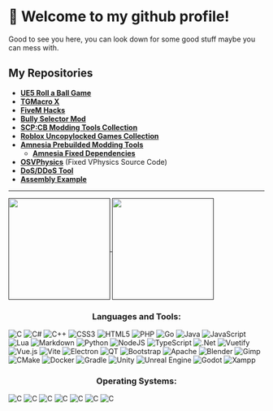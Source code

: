 # 👋 Welcome to my github profile!
Good to see you here, you can look down for some good stuff maybe you can mess with. 

## My Repositories
  +  **[UE5 Roll a Ball Game](https://github.com/Stathor/ue5-roll-a-ball-game)**
  + **[TGMacro X](https://github.com/WH0LEWHALE/TGMacro-X/)**
  + **[FiveM Hacks](https://github.com/WH0LEWHALE/fivem-hacks)**
  + **[Bully Selector Mod](https://github.com/Stathor/bully-selector-mod)**
  + **[SCP:CB Modding Tools Collection](https://github.com/WH0LEWHALE/scp-mt-collection)**
  + **[Roblox Uncopylocked Games Collection](https://github.com/WH0LEWHALE/roblox-uncopylocked-games)**
  + **[Amnesia Prebuilded Modding Tools](https://github.com/WH0LEWHALE/amnesia-tdd-modding-tools)**
     + **[Amnesia Fixed Dependencies](https://github.com/WH0LEWHALE/amnesia-tdd-amfp-dependencies)**
  + **[OSVPhysics](https://github.com/WH0LEWHALE/osvphysics)** (Fixed VPhysics Source Code)
  + **[DoS/DDoS Tool](https://github.com/Stathor/ddos-tool)**
  + **[Assembly Example](https://github.com/WH0LEWHALE/assembly-example)**


---
<a href="">
  <img height=200 align="center" src="https://github-readme-stats.vercel.app/api?username=WH0LEWHALE&theme=github_dark_dimmed&show=discussions_answered,prs_merged&card_width=550" />
</a>
<a href="">
  <img height=200 align="center" src="https://github-readme-stats.vercel.app/api/top-langs?username=WH0LEWHALE&layout=compact&langs_count=8&card_width=373&theme=github_dark_dimmed" />
</a>

<h3 align="center">Languages and Tools:</h3>

![C](https://img.shields.io/badge/c-%2300599C.svg?style=for-the-badge&logo=c&logoColor=white) ![C#](https://img.shields.io/badge/c%23-%23239120.svg?style=for-the-badge&logo=csharp&logoColor=white) ![C++](https://img.shields.io/badge/c++-%2300599C.svg?style=for-the-badge&logo=c%2B%2B&logoColor=white) ![CSS3](https://img.shields.io/badge/css3-%231572B6.svg?style=for-the-badge&logo=css3&logoColor=white) ![HTML5](https://img.shields.io/badge/html5-%23E34F26.svg?style=for-the-badge&logo=html5&logoColor=white) ![PHP](https://img.shields.io/badge/php-%23777BB4.svg?style=for-the-badge&logo=php&logoColor=white) ![Go](https://img.shields.io/badge/go-%2300ADD8.svg?style=for-the-badge&logo=go&logoColor=white) ![Java](https://img.shields.io/badge/java-%23ED8B00.svg?style=for-the-badge&logo=openjdk&logoColor=white) ![JavaScript](https://img.shields.io/badge/javascript-%23323330.svg?style=for-the-badge&logo=javascript&logoColor=%23F7DF1E) ![Lua](https://img.shields.io/badge/lua-%232C2D72.svg?style=for-the-badge&logo=lua&logoColor=white) ![Markdown](https://img.shields.io/badge/markdown-%23000000.svg?style=for-the-badge&logo=markdown&logoColor=white) ![Python](https://img.shields.io/badge/python-3670A0?style=for-the-badge&logo=python&logoColor=ffdd54) ![NodeJS](https://img.shields.io/badge/Node%20js-339933?style=for-the-badge&logo=nodedotjs&logoColor=white) ![TypeScript](https://img.shields.io/badge/typescript-%23007ACC.svg?style=for-the-badge&logo=typescript&logoColor=white) ![.Net](https://img.shields.io/badge/.NET-5C2D91?style=for-the-badge&logo=.net&logoColor=white) ![Vuetify](https://img.shields.io/badge/Vuetify-1867C0?style=for-the-badge&logo=vuetify&logoColor=AEDDFF) ![Vue.js](https://img.shields.io/badge/vue.js-%2335495e.svg?style=for-the-badge&logo=vuedotjs&logoColor=%234FC08D) ![Vite](https://img.shields.io/badge/vite-%23646CFF.svg?style=for-the-badge&logo=vite&logoColor=white) ![Electron](https://img.shields.io/badge/Electron-2B2E3A?style=for-the-badge&logo=electron&logoColor=9FEAF9
) ![QT](https://img.shields.io/badge/Qt-41CD52?style=for-the-badge&logo=qt&logoColor=white) ![Bootstrap](https://img.shields.io/badge/bootstrap-%238511FA.svg?style=for-the-badge&logo=bootstrap&logoColor=white) ![Apache](https://img.shields.io/badge/apache-%23D42029.svg?style=for-the-badge&logo=apache&logoColor=white) ![Blender](https://img.shields.io/badge/blender-%23F5792A.svg?style=for-the-badge&logo=blender&logoColor=white) ![Gimp](https://img.shields.io/badge/Gimp-657D8B?style=for-the-badge&logo=gimp&logoColor=FFFFFF) ![CMake](https://img.shields.io/badge/CMake-%23008FBA.svg?style=for-the-badge&logo=cmake&logoColor=white) ![Docker](https://img.shields.io/badge/docker-%230db7ed.svg?style=for-the-badge&logo=docker&logoColor=white) ![Gradle](https://img.shields.io/badge/Gradle-02303A.svg?style=for-the-badge&logo=Gradle&logoColor=white) ![Unity](https://img.shields.io/badge/Unity-100000?style=for-the-badge&logo=unity&logoColor=white) ![Unreal Engine](https://img.shields.io/badge/-Unreal%20Engine-313131?style=for-the-badge&logo=unreal-engine&logoColor=white) ![Godot](https://img.shields.io/badge/Godot-478CBF?style=for-the-badge&logo=GodotEngine&logoColor=white) ![Xampp](https://img.shields.io/badge/Xampp-F37623?style=for-the-badge&logo=xampp&logoColor=white) 

<h3 align="center">Operating Systems:</h3>

![C](https://img.shields.io/badge/Windows-0078D6?style=for-the-badge&logo=windows&logoColor=white) 
![C](https://img.shields.io/badge/Windows_11-0078d4?style=for-the-badge&logo=windows-11&logoColor=white) 
![C](https://img.shields.io/badge/Linux_Mint-87CF3E?style=for-the-badge&logo=linux-mint&logoColor=white) 
![C](https://img.shields.io/badge/Ubuntu-E95420?style=for-the-badge&logo=ubuntu&logoColor=white) 
![C](https://img.shields.io/badge/Kali_Linux-557C94?style=for-the-badge&logo=kali-linux&logoColor=white) 
![C](https://img.shields.io/badge/Arch_Linux-1793D1?style=for-the-badge&logo=arch-linux&logoColor=white)
![C](https://img.shields.io/badge/Android-3DDC84?style=for-the-badge&logo=android&logoColor=white)



